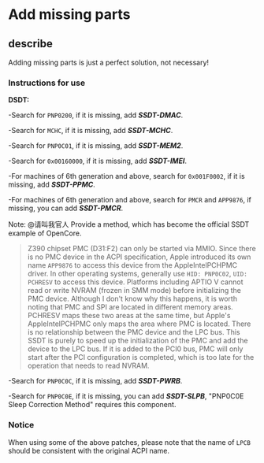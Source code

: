 # Add missing parts

## describe

Adding missing parts is just a perfect solution, not necessary!

### Instructions for use

**DSDT:**

-Search for `PNP0200`, if it is missing, add ***SSDT-DMAC***.

-Search for `MCHC`, if it is missing, add ***SSDT-MCHC***.

-Search for `PNP0C01`, if it is missing, add ***SSDT-MEM2***.

-Search for `0x00160000`, if it is missing, add ***SSDT-IMEI***.

-For machines of 6th generation and above, search for `0x001F0002`, if it is missing, add ***SSDT-PPMC***.

-For machines of 6th generation and above, search for `PMCR` and `APP9876`, if missing, you can add ***SSDT-PMCR***.

  Note: @请叫我官人 Provide a method, which has become the official SSDT example of OpenCore.
  > Z390 chipset PMC (D31:F2) can only be started via MMIO. Since there is no PMC device in the ACPI specification, Apple introduced its own name `APP9876` to access this device from the AppleIntelPCHPMC driver. In other operating systems, generally use `HID: PNP0C02`, `UID: PCHRESV` to access this device.
  > Platforms including APTIO V cannot read or write NVRAM (frozen in SMM mode) before initializing the PMC device.
  > Although I don't know why this happens, it is worth noting that PMC and SPI are located in different memory areas. PCHRESV maps these two areas at the same time, but Apple's AppleIntelPCHPMC only maps the area where PMC is located.
  > There is no relationship between the PMC device and the LPC bus. This SSDT is purely to speed up the initialization of the PMC and add the device to the LPC bus. If it is added to the PCI0 bus, PMC will only start after the PCI configuration is completed, which is too late for the operation that needs to read NVRAM.

-Search for `PNP0C0C`, if it is missing, add ***SSDT-PWRB***.

-Search for `PNP0C0E`, if it is missing, you can add ***SSDT-SLPB***, "PNP0C0E Sleep Correction Method" requires this component.

### Notice

When using some of the above patches, please note that the name of `LPCB` should be consistent with the original ACPI name.
